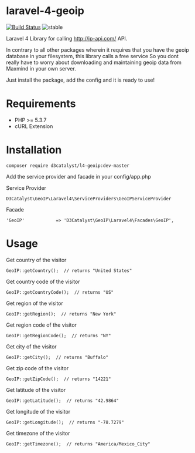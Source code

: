 laravel-4-geoip
===============

[![Build Status](http://www.d3catalyst.com/l4-geoip.svg)](http://www.d3catalyst.com/l4-geoip)  ![stable](http://www.d3catalyst.com/stable-v1.0.1-blue.svg)

Laravel 4 Library for calling http://ip-api.com/ API.

In contrary to all other packages wherein it requires that you have the geoip database in your filesystem, this library calls a free service
So you dont really have to worry about downloading and maintaining geoip data from Maxmind in your own server.

Just install the package, add the config and it is ready to use!


Requirements
============

* PHP >= 5.3.7
* cURL Extension

Installation
============

	composer require d3catalyst/l4-geoip:dev-master

Add the service provider and facade in your config/app.php

Service Provider

    D3Catalyst\GeoIP\Laravel4\ServiceProviders\GeoIPServiceProvider

Facade

    'GeoIP'            => 'D3Catalyst\GeoIP\Laravel4\Facades\GeoIP',

Usage
=====


Get country of the visitor

    GeoIP::getCountry();  // returns "United States"
    
Get country code of the visitor

    GeoIP::getCountryCode();  // returns "US"

Get region of the visitor

    GeoIP::getRegion();  // returns "New York"

Get region code of the visitor

    GeoIP::getRegionCode();  // returns "NY"

Get city of the visitor

    GeoIP::getCity();  // returns "Buffalo"

Get zip code of the visitor

    GeoIP::getZipCode();  // returns "14221"
    
Get latitude of the visitor

    GeoIP::getLatitude();  // returns "42.9864"

Get longitude of the visitor

    GeoIP::getLongitude();  // returns "-78.7279"

Get timezone of the visitor

    GeoIP::getTimezone();  // returns "America/Mexico_City"